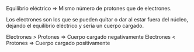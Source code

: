 Equilibrio eléctrico => Mismo número de protones que de electrones.

Los electrones son los que se pueden quitar o dar al estar fuera del núcleo, dejando el equilibrio eléctrico y sería un cuerpo cargado.

Electrones > Protones => Cuerpo cargado negativamente
Electrones < Protones => Cuerpo cargado positivamente